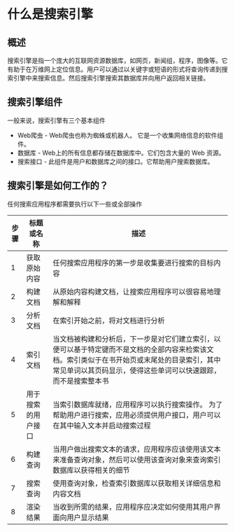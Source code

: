 # 什么是搜索引擎

## 概述

搜索引擎是指一个庞大的互联网资源数据库，如网页，新闻组，程序，图像等。它有助于在万维网上定位信息。用户可以通过以关键字或短语的形式将查询传递到搜索引擎中来搜索信息。然后搜索引擎搜索其数据库并向用户返回相关链接。

## 搜索引擎组件

一般来说，搜索引擎有三个基本组件

- Web爬虫 - Web爬虫也称为蜘蛛或机器人。 它是一个收集网络信息的软件组件。
- 数据库 - Web上的所有信息都存储在数据库中。它们包含大量的 Web 资源。
- 搜索接口 - 此组件是用户和数据库之间的接口。它帮助用户搜索数据库。

## 搜索引擎是如何工作的？

任何搜索应用程序都需要执行以下一些或全部操作

| 步骤 | 标题或名称         | 描述                                                         |
| ---- | ------------------ | ------------------------------------------------------------ |
| 1    | 获取原始内容       | 任何搜索应用程序的第一步是收集要进行搜索的目标内容           |
| 2    | 构建文档           | 从原始内容构建文档，让搜索应用程序可以很容易地理解和解释     |
| 3    | 分析文档           | 在索引开始之前，将对文档进行分析                             |
| 4    | 索引文档           | 当文档被构建和分析后，下一步是对它们建立索引，以便可以基于特定键而不是文档的全部内容来检索该文档。索引类似于在书开始页或末尾处的目录索引，其中常见单词以其页码显示，使得这些单词可以快速跟踪，而不是搜索整本书 |
| 5    | 用于搜索的用户接口 | 当索引数据库就绪，应用程序可以执行搜索操作。 为了帮助用户进行搜索，应用必须提供用户接口，用户可以在其中输入文本并启动搜索过程 |
| 6    | 构建查询           | 当用户做出搜索文本的请求，应用程序应该使用该文本来准备查询对象，然后可以使用该查询对象来查询索引数据库以获得相关的细节 |
| 7    | 搜索查询           | 使用查询对象，检查索引数据库以获取相关详细信息和内容文档     |
| 8    | 渲染结果           | 当收到所需的结果，应用程序应决定如何使用其用户界面向用户显示结果 |